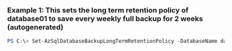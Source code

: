 ### Example 1: This sets the long term retention policy of database01 to save every weekly full backup for 2 weeks (autogenerated)
```powershell
PS C:\> Set-AzSqlDatabaseBackupLongTermRetentionPolicy -DatabaseName database01 -ResourceGroupName resourcegroup01 -ServerName server01 -WeeklyRetention 14
```

